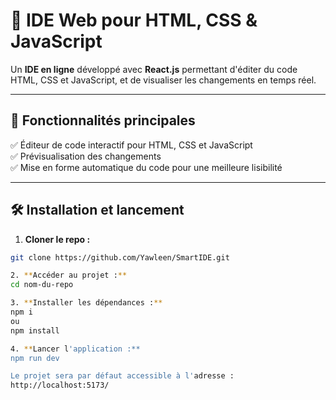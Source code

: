 # 🚀 IDE Web pour HTML, CSS & JavaScript

Un **IDE en ligne** développé avec **React.js** permettant d'éditer du code HTML, CSS et JavaScript, et de visualiser les changements en temps réel.

---

## 🎯 **Fonctionnalités principales**

✅ Éditeur de code interactif pour HTML, CSS et JavaScript  
✅ Prévisualisation des changements  
✅ Mise en forme automatique du code pour une meilleure lisibilité  

---

## 🛠️ **Installation et lancement**

1. **Cloner le repo :**
```bash
git clone https://github.com/Yawleen/SmartIDE.git

2. **Accéder au projet :**
cd nom-du-repo

3. **Installer les dépendances :**
npm i 
ou 
npm install

4. **Lancer l'application :**
npm run dev

Le projet sera par défaut accessible à l'adresse :
http://localhost:5173/

